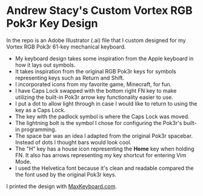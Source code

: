 # Andrew Stacy's Custom Vortex RGB Pok3r Key Design

In the repo is an Adobe Illustrator (.ai) file that I custom designed for my
Vortex RGB Pok3r 61-key mechanical keyboard.

+ My keyboard design takes some inspiration from the Apple keyboard in how it lays out symbols.
+ It takes inspiration from the original RGB Pok3r keys for symbols representing keys such as Return and Shift.
+ I incorporated icons from my favorite game, Minecraft, for fun.
+ I have Caps Lock swapped with the bottom right FN key to make utilizing the built-in Pok3r arrow key functionality easier to use.
+ I put a dot to allow light through in case I would like to return to using the key as a Caps Lock.
+ The key with the padlock symbol is where the Caps Lock was moved.
+ The lightning bolt is the symbol I chose for configuring the Pok3r's built-in programming.
+ The space bar was an idea I adapted from the original Pok3r spacebar. Instead of dots I thought bars would look cool.
+ The "H" key has a house icon representing the **Home** key when holding FN. It also has arrows representing my key shortcut for entering Vim Mode.
+ I used the Helvetica font because it's clean and readable compared the the font used by the original Pok3r keys.

I printed the design with [MaxKeyboard.com](http://www.maxkeyboard.com).
